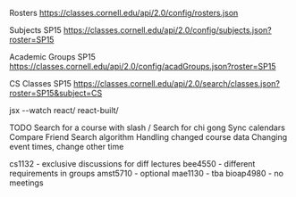 Rosters
https://classes.cornell.edu/api/2.0/config/rosters.json

Subjects SP15
https://classes.cornell.edu/api/2.0/config/subjects.json?roster=SP15

Academic Groups SP15
https://classes.cornell.edu/api/2.0/config/acadGroups.json?roster=SP15

CS Classes SP15
https://classes.cornell.edu/api/2.0/search/classes.json?roster=SP15&subject=CS

jsx --watch react/ react-built/


TODO
Search for a course with slash /
Search for chi gong
Sync calendars
Compare Friend
Search algorithm
Handling changed course data
Changing event times, change other time

cs1132 - exclusive discussions for diff lectures
bee4550 - different requirements in groups
amst5710 - optional
mae1130 - tba
bioap4980 - no meetings